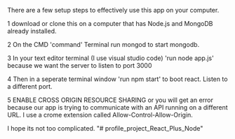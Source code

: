 There are a few setup steps to effectively use this app on your computer.

1 download or clone this on a computer that has Node.js and MongoDB already installed.

2 On the CMD 'command' Terminal run mongod to start mongodb.

3 In your text editor terminal (I use visual studio code) 'run node app.js' because we want the server to listen to port 3000

4 Then in a seperate terminal window 'run npm start' to boot react. Listen to a different port.

5 ENABLE CROSS ORIGIN RESOURCE SHARING or you will get an error because our app is trying to communicate with an API running on a different URL. I use a crome extension called Allow-Control-Allow-Origin.

I hope its not too complicated. "# profile_project_React_Plus_Node" 

